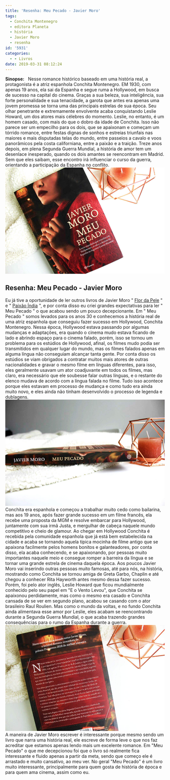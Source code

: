 ```yaml
---
title: 'Resenha: Meu Pecado - Javier Moro'
tags:
  - Conchita Montenegro
  - editora Planeta
  - história
  - Javier Moro
  - resenha
id: '5931'
categories:
  - - Livros
date: 2019-03-31 08:12:24
---
```


**Sinopse:**   Nesse romance histórico baseado em uma história real, a protagonista é a atriz espanhola Conchita Montenegro. EM 1930, com apenas 19 anos, ela sai da Espanha e segue ruma a Hollywood, em busca de sucesso na capital do cinema. Graças a sua beleza, sua inteligência, sua forte personalidade e sua tenacidade, a garota que antes era apenas uma jovem promessa se torna uma das principais estrelas de sua época. Seu olhar penetrante e extremamente envolvente acaba conquistando Leslie Howard, um dos atores mais célebres do momento. Leslie, no entanto, é um homem casado, com mais do que o dobro da idade de Conchita. Isso não parece ser um empecilho para os dois, que se apaixonam e começam um tórrido romance, entre festas dignas de sonhos e estreias triunfais nas maiores e mais disputadas telas do mundo, entre passeios a cavalo e voos panorâmicos pela costa californiana, entre a paixão e a traição. Treze anos depois, em plena Segunda Guerra Mundial, a história de amor tem um desenlace inesperado, quando os dois amantes se reencontram em Madrid. Sem que eles saibam, esse encontro irá influenciar o curso da guerra, orientando a participação da Espanha no conflito. ![capa livro - meu pecado - javier moro](/images/2019/03/capa-livro-meu-pecado-javier-moro.jpg "capa livro - meu pecado - javier moro")

## Resenha: Meu Pecado - Javier Moro

Eu já tive a oportunidade de ler outros livros de Javier Moro " [Flor da Pele](http://natalia.blog.br/livro-flor-da-pele-de-javier-moro/) " e " [Paixão Índia](http://natalia.blog.br/resenha-paixao-india-de-javier-moro/) ", e por conta disso eu criei grandes expectativas para ler " Meu Pecado " o que acabou sendo um pouco decepcionante. Em " Meu Pecado " somos levados para os anos 30 e conhecemos a história real de uma atriz espanhola que conseguiu fazer sucesso em Hollywood, Conchita Montenegro. Nessa época, Hollywood estava passando por algumas mudanças e adaptações, era quando o cinema mudo estava ficando de lado e abrindo espaço para o cinema falado, porém, isso se tornou um problema para os estúdios de Hollywood, afinal, os filmes mudo podia ser transmitidos em qualquer lugar do mundo, mas os filmes falados apenas em alguma língua não conseguiam alcançar tanta gente. Por conta disso os estúdios se viam obrigados a contratar muitos mais atores de outras nacionalidades e gravar o mesmo filme em línguas diferentes, para isso, eles geralmente usavam um ator coadjuvante em todos os filmes, mas claro, era necessário que ele soubesse falar outras línguas, e o restante do elenco mudava de acordo com a língua falada no filme. Tudo isso acontece porque eles estavam em processo de mudança e como tudo era ainda muito novo, e eles ainda não tinham desenvolvido o processo de legenda e dublagens. ![lombada do livro - meu pecado - javier moro](/images/2019/03/lombada-livro-meu-pecado-javier-moro.jpg "lombada do livro - meu pecado - javier moro") Conchita era espanhola e começou a trabalhar muito cedo como bailarina, mas aos 19 anos, após fazer grande sucesso em um filme francês, ela recebe uma proposta da MGM e resolve embarcar para Hollywood, juntamente com sua irmã Justa, e mergulhar de cabeça naquele mundo competitivo e cheio de glamour. Ao chegar em Hollywood Conchita é recebida pela comunidade espanhola que já está bem estabelecida na cidade e acaba se tornando aquela tipica mocinha de filme antigo que se apaixona facilmente pelos homens bonitos e galanteadores, por conta disso, ela acaba conhecendo, e se apaixonando, por pessoas muito importantes naquele meio e consegue romper a barreira da língua e se tornar uma grande estrela de cinema daquela época. Aos poucos Javier Moro vai inserindo outras pessoas muito famosas, até para nós, na história, mostrando como Conchita se tornou amiga de Greta Garbo, Chaplin e até chegou a conhecer Rita Hayworth antes mesmo dessa fazer sucesso. Porém, foi pelo ator inglês, Leslie Howard que ficou mundialmente conhecido pelo seu papel em "E o Vento Levou", que Conchita se apaixonou perdidamente, mas como o mesmo era casado e Conchita cansada de se ver em segundo plano, acabou se casando com o ator brasileiro Raul Roulien. Mas como o mundo da voltas, e no fundo Conchita ainda alimentava esse amor por Leslie, eles acabam se reencontrando durante a Segunda Guerra Mundial, o que acaba trazendo grandes consequências para o rumo da Espanha durante a guerra. ![contra capa do livro - meu pecado - javier moro](/images/2019/03/contra-capa-livro-meu-pecado-javier-moro.jpg "contra capa do livro - meu pecado - javier moro") A maneira de Javier Moro escrever é interessante porque mesmo sendo um livro que narra uma história real, ele escreve de forma leve o que nos faz acreditar que estamos apenas lendo mais um excelente romance. Em "Meu Pecado" o que me decepcionou foi que o livro só realmente fica interessante e fluido apenas a partir da meta, sendo que começo ele é arrastado e muito cansativo, ao meu ver. No geral "Meu Pecado" é um livro muito interessante, principalmente para quem gosta de história de época e para quem ama cinema, assim como eu.
